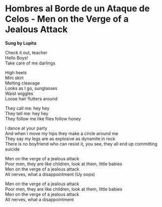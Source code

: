 # Hombres al Borde de un Ataque de Celos - Men on the Verge of a Jealous Attack

**Sung by Lupita**

Check it out, teacher  
Hello Boys!  
Take care of me darlings  

High heels  
Mini skirt  
Melting cleavage  
Looks as I go, sunglasses  
Waist wiggles  
Loose hair flutters around  

They call me: hey hey  
They tell me: hey hey  
They follow me like flies follow honey  

I dance at your party  
And when I move my hips they make a circle around me  
They say my legs are as explosive as dynamite in rock  
There is no boyfriend who can resist it, you see, they all end up committing suicide  

Men on the verge of a jealous attack  
Poor men, they are like children, look at them, little babies  
Men on the verge of a jealous attack  
All nerves, what a disappointment (Uy oops)  

Men on the verge of a jealous attack  
Poor men, they are like children, look at them, little babies  
Men on the verge of a jealous attack  
All nerves, what a disappointment  
